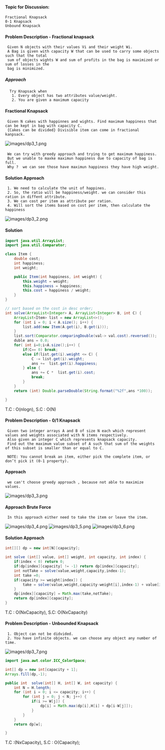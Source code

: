 #### Topic for Discussion:
    Fractional Knapsack
    0-1 Knapsack
    Unbound Knapsack

#### Problem Description - Fractional knapsack
     Given N objects with their values Vi and their weight Wi.
     A Bag is given with capacity W that can be used to carry some objects such that the total
     sum of objects wights W and sum of profits in the bag is maximized or sum of losses in the 
     bag is minimized.

##### Approach
      Try Knapsack when
       1. Every object has two attributes value/weight.
       2. You are given a maximum capacity
#### Fractional Knapsack
     Given N cakes with happinnes and wights. Find maximum happiness that can be kept in bag with capacity C.
     {Cakes can be divided} Divisible item can come in fractional kanpsack.

![images/dp3_1.png](images/dp3_1.png)
####  
     We can try with greedy approach and trying to get maximum happiness.
     But we unable to maxke maximun happiness due to capacity of bag is full.
     Why ?  we can see those have maximun happiness they have high weight.

#### Solution Approach
     1. We need to calculate the unit of happines. 
     2. So, the ratio will be happiness/weight. we can consider this ration in diffent attribute.
     3. We can cost per item as attribute per ration.
     4. Will sort the items based on cost per item, then calculate the happiness

![images/dp3_2.png](images/dp3_2.png)

#### Solution

```java
import java.util.ArrayList;
import java.util.Comparator;

class Item {
    double cost;
    int happiness;
    int weight;

    public Item(int happiness, int weight) {
        this.weight = weight;
        this.happiness = happiness;
        this.cost = happiness / weight;
    }
}

// sort based on the cost in desc order;
int solve(ArrayList<Integer> A, ArrayList<Integer> B, int C) {
    ArrayList<Item> list = new ArrayList<>();
    for (int i = 0; i < A.size(); i++) {
        list.add(new Item(A.get(i), B.get(i)));
    }
    list.sort(Comparator.comparingDouble(val-> val.cost).reversed());
    duble ans = 0.0;
    for( int i=0;i<A.size();i++) {
        if(C== 0) break;
        else if(list.get(i).weight <= C) {
            C -= list.get(i).weight;
            ans +=  list.get(i).happiness;
        } else {
            ans += C *  list.get(i).cost;
            break;
        }
    }
    return (int) Double.parseDouble(String.format("%2f",ans *100));

}
```
T.C : O(nlogn), S.C : O(N)

#### Problem Description - 0/1 Knapsack
     Given two integer arrays A and B of size N each which represent values and weights associated with N items respectively.
     Also given an integer C which represents knapsack capacity.
     Find out the maximum value subset of A such that sum of the weights of this subset is smaller than or equal to C.

     NOTE: You cannot break an item, either pick the complete item, or don’t pick it (0-1 property).

#### Approach
     we can't choose greedy approach , because not able to maximize values.
![images/dp3_3.png](images/dp3_3.png)

#### Approach Brute Force
     In this approach either need to take the item or leave the item.
![images/dp3_4.png](images/dp3_4.png)
![images/dp3_5.png](images/dp3_5.png)
![images/dp3_6.png](images/dp3_6.png)
      
     
#### Solution Approach
```java
int[][] dp = new int[N][capacity];

int solve (int[] value, int[] weight, int capacity, int index) {
    if(index < 0) return 0;
    if(dp[index][capacity] != -1) return dp[index][capacity];
    int notTake = solve(value,weight,capacity,index-1);
    int take =0;
    if(capacity >= weight[index]) {
        take = solve(value,weight,capacity-weight[i],index-1) + value[i];
    }
    dp[index][capacity] = Math.max(take,notTake);
    return dp[index][capacity];
}
```
T.C : O(NxCapacity), S.C: O(NxCapacity)

#### Problem Description - Unbounded Knapsack
     1. Object can not be didvided.
     2. You have infinite objects. we can choose any object any number of time.

![images/dp3_7.png](images/dp3_7.png)

```java
import java.awt.color.ICC_ColorSpace;

int[] dp = new int[capacity + 1];
Arrays.fill(dp,-1);

public int  solve(int[] H, int[] W, int capacity) {
    int N = H.length;
    for (int i = 0; i <= capacity; i++) {
        for (int j = 0; j < N; j++) {
            if(i >= W[j]) {
                dp[i] = Math.max(dp[i],H[i] + dp[i-W[j]]);
            }
        }
    }
    return dp[w];

}

```
T.C :(NxCapacity), S.C : O(Capacity);
